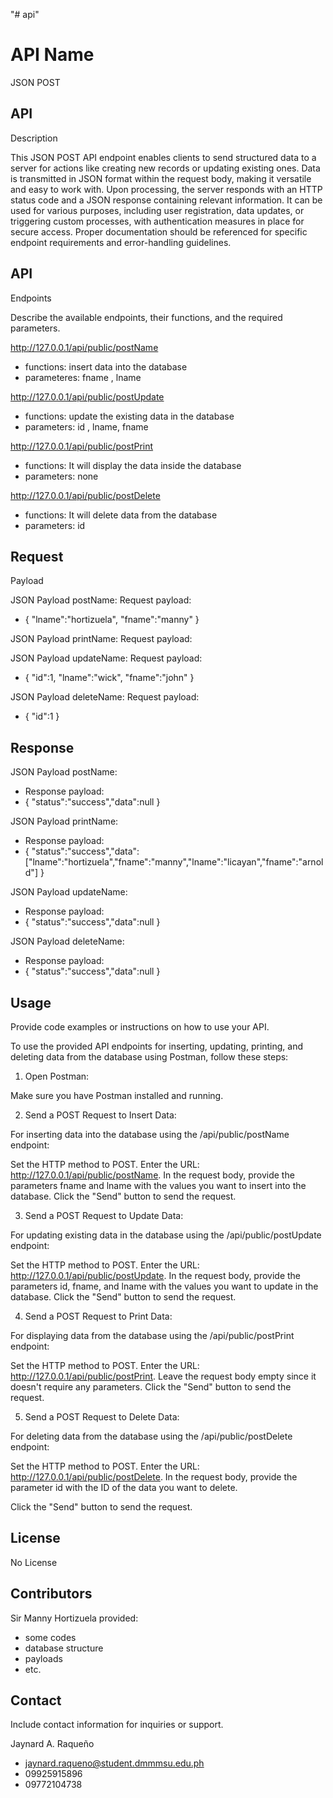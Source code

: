 "# api"

# API Name

JSON POST


 


## API
Description

This JSON POST API endpoint enables clients to send structured data to a server for actions like creating new records or updating existing ones. Data is transmitted in JSON format within the request body, making it versatile and easy to work with. Upon processing, the server responds with an HTTP status code and a JSON response containing relevant information. It can be used for various purposes, including user registration, data updates, or triggering custom processes, with authentication measures in place for secure access. Proper documentation should be referenced for specific endpoint requirements and error-handling guidelines.




## API
Endpoints


Describe the
available endpoints, their functions, and the required parameters.

http://127.0.0.1/api/public/postName
- functions: insert data into the database
- parameteres: fname , lname

http://127.0.0.1/api/public/postUpdate
- functions: update the existing data in the database
- parameters: id , lname, fname

http://127.0.0.1/api/public/postPrint
- functions: It will display the data inside the database
- parameters: none

http://127.0.0.1/api/public/postDelete
- functions: It will delete data from the database
- parameters: id
 


## Request
Payload

JSON Payload postName:
Request payload:
- {
  "lname":"hortizuela",
   "fname":"manny"
}

 JSON Payload printName:
Request payload:

JSON Payload updateName:
Request payload:
- {
  "id":1,
  "lname":"wick",
   "fname":"john"
}

JSON Payload deleteName:
Request payload:
- {
  "id":1
}

## Response
JSON Payload postName:
- Response payload:
- {
         "status":"success","data":null
}

JSON Payload printName:
- Response payload:
- {
         "status":"success","data":["lname":"hortizuela","fname":"manny","lname":"licayan","fname":"arnold"]
}


JSON Payload updateName:
- Response payload:
- {
         "status":"success","data":null
}


JSON Payload deleteName:
- Response payload:
- {
         "status":"success","data":null
}



 


## Usage
Provide code
examples or instructions on how to use your API.

To use the provided API endpoints for inserting, updating, printing, and deleting data from the database using Postman, follow these steps:

1. Open Postman:

Make sure you have Postman installed and running.

2. Send a POST Request to Insert Data:

For inserting data into the database using the /api/public/postName endpoint:

Set the HTTP method to POST.
Enter the URL: http://127.0.0.1/api/public/postName.
In the request body, provide the parameters fname and lname with the values you want to insert into the database.
Click the "Send" button to send the request.


3. Send a POST Request to Update Data:

For updating existing data in the database using the /api/public/postUpdate endpoint:

Set the HTTP method to POST.
Enter the URL: http://127.0.0.1/api/public/postUpdate.
In the request body, provide the parameters id, fname, and lname with the values you want to update in the database.
Click the "Send" button to send the request.


4. Send a POST Request to Print Data:

For displaying data from the database using the /api/public/postPrint endpoint:

Set the HTTP method to POST.
Enter the URL: http://127.0.0.1/api/public/postPrint.
Leave the request body empty since it doesn't require any parameters.
Click the "Send" button to send the request.


5. Send a POST Request to Delete Data:

For deleting data from the database using the /api/public/postDelete endpoint:

Set the HTTP method to POST.
Enter the URL: http://127.0.0.1/api/public/postDelete.
In the request body, provide the parameter id with the ID of the data you want to delete.


Click the "Send" button to send the request.

 


## License

No License 


## Contributors

Sir Manny Hortizuela
provided:

- some codes
- database structure
- payloads
- etc.


## Contact
Include contact
information for inquiries or support.

Jaynard A. Raqueño 
- jaynard.raqueno@student.dmmmsu.edu.ph
- 09925915896
- 09772104738
